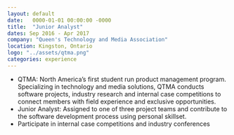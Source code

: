 ```yaml
---
layout: default
date:   0000-01-01 00:00:00 -0000
title:  "Junior Analyst"
dates: Sep 2016 - Apr 2017
company: "Queen's Technology and Media Association"
location: Kingston, Ontario
logo: "../assets/qtma.png"
categories: experience
---
```

-	QTMA: North America’s first student run product management program. Specializing in technology and media solutions, QTMA conducts software projects, industry research and internal case competitions to connect members with field experience and exclusive opportunities.
-	Junior Analyst: Assigned to one of three project teams and contribute to the software development process using personal skillset.
-	Participate in internal case competitions and industry conferences
